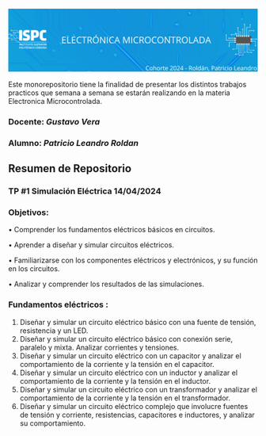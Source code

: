 ![banner](/.rsc/img/Logo.png)

Este monorepositorio tiene la finalidad de presentar los distintos trabajos practicos que semana a semana se estarán realizando en la materia Electronica Microcontrolada.


###  Docente: *Gustavo Vera*
### Alumno: *Patricio Leandro Roldan* 


## Resumen de Repositorio 
 ###  TP #1 Simulación Eléctrica   14/04/2024  

### Objetivos:

• Comprender los fundamentos eléctricos básicos en circuitos.

• Aprender a diseñar y simular circuitos eléctricos.

• Familiarizarse con los componentes eléctricos y electrónicos, y su función en
los circuitos.

• Analizar y comprender los resultados de las simulaciones.  

### Fundamentos eléctricos :

1. Diseñar y simular un circuito eléctrico básico con una fuente de tensión,
resistencia y un LED.
2. Diseñar y simular un circuito eléctrico básico con conexión serie, paralelo y
mixta. Analizar corrientes y tensiones.
3. Diseñar y simular un circuito eléctrico con un capacitor y analizar el
comportamiento de la corriente y la tensión en el capacitor.
4. Diseñar y simular un circuito eléctrico con un inductor y analizar el
comportamiento de la corriente y la tensión en el inductor.
5. Diseñar y simular un circuito eléctrico con un transformador y analizar el
comportamiento de la corriente y la tensión en el transformador.
6. Diseñar y simular un circuito eléctrico complejo que involucre fuentes de
tensión y corriente, resistencias, capacitores e inductores, y analizar su
comportamiento.

